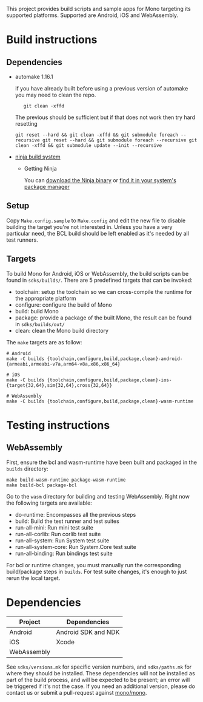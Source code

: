 This project provides build scripts and sample apps for Mono targeting its supported platforms. Supported are Android, iOS and WebAssembly.

# Build instructions

## Dependencies

 - automake 1.16.1

   if you have already built before using a previous version of automake you may need to clean the repo.

   ```
      git clean -xffd
   ```

   The previous should be sufficient but if that does not work then try hard resetting

   ```
   git reset --hard && git clean -xffd && git submodule foreach --recursive git reset --hard && git submodule foreach --recursive git clean -xffd && git submodule update --init --recursive
   ```

- [ninja build system](https://ninja-build.org)

  - Getting Ninja

    You can [download the Ninja binary](https://github.com/ninja-build/ninja/releases) or [find
it in your system's package manager](https://github.com/ninja-build/ninja/wiki/Pre-built-Ninja-packages)


## Setup

Copy `Make.config.sample` to `Make.config` and edit the new file to disable building the target you're not interested in.
Unless you have a very particular need, the BCL build should be left enabled as it's needed by all test runners.

## Targets

To build Mono for Android, iOS or WebAssembly, the build scripts can be found in `sdks/builds/`. There are 5 predefined targets that can be invoked:

 - toolchain: setup the toolchain so we can cross-compile the runtime for the appropriate platform
 - configure: configure the build of Mono
 - build: build Mono
 - package: provide a package of the built Mono, the result can be found in `sdks/builds/out/`
 - clean: clean the Mono build directory

The `make` targets are as follow:

```
# Android
make -C builds {toolchain,configure,build,package,clean}-android-{armeabi,armeabi-v7a,arm64-v8a,x86,x86_64}

# iOS
make -C builds {toolchain,configure,build,package,clean}-ios-{target{32,64},sim{32,64},cross{32,64}}

# WebAssembly
make -C builds {toolchain,configure,build,package,clean}-wasm-runtime
```

# Testing instructions

## WebAssembly

First, ensure the bcl and wasm-runtime have been built and packaged in the `builds` directory:

```
make build-wasm-runtime package-wasm-runtime
make build-bcl package-bcl
````

Go to the `wasm` directory for building and testing WebAssembly. Right now the following targets are available:

- do-runtime: Encompasses all the previous steps
- build: Build the test runner and test suites
- run-all-mini: Run mini test suite
- run-all-corlib: Run corlib test suite
- run-all-system: Run System test suite
- run-all-system-core: Run System.Core test suite
- run-all-binding: Run bindings test suite

For bcl or runtime changes, you must manually run the corresponding build/package steps in `builds`.
For test suite changes, it's enough to just rerun the local target.

# Dependencies

| Project     | Dependencies        |
| ----------- | ------------------- |
| Android     | Android SDK and NDK |
| iOS         | Xcode               |
| WebAssembly |                     |

See `sdks/versions.mk` for specific version numbers, and `sdks/paths.mk` for where they should be installed. These dependencies will not be installed as part of the build process, and will be expected to be present; an error will be triggered if it's not the case. If you need an additional version, please do contact us or submit a pull-request against [mono/mono](https://github.com/mono/mono).
